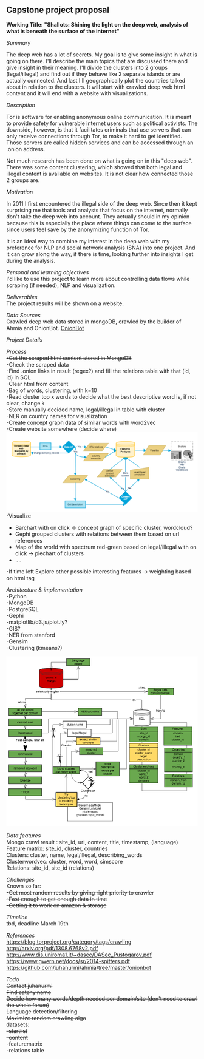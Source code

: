 <h2>Capstone project proposal</h2>

<b>Working Title: "Shallots: Shining the light on the deep web, analysis of what is beneath the surface of the internet"</b>

<i>Summary</i>

The deep web has a lot of secrets. My goal is to give some insight in what is going on there. I'll describe the main topics that are discussed there and give insight in their meaning. I'll divide the clusters into 2 groups (legal/illegal) and find out if they behave like 2 separate islands or are actually connected. And last I'll geographically plot the countries talked about in relation to the clusters. It will start with crawled deep web html content and it will end with a website with visualizations.  

<i>Description</i>

Tor is software for enabling anonymous online communication. It is meant to provide safety for vulnerable internet users such as political activists. The downside, however, is that it facilitates criminals that use servers that can only receive connections through Tor, to make it hard to get identified. Those servers are called hidden services and can be accessed through an .onion address. 

Not much research has been done on what is going on in this "deep web". There was some content clustering, which showed that both legal and illegal content is available on websites. It is not clear how connected those 2 groups are. 

<i>Motivation</i>

In 2011 I first encountered the illegal side of the deep web. Since then it kept surprising me that tools and analysts that focus on the internet, normally don't take the deep web into account. They actually should in my opinion because this is especially the place where things can come to the surface since users feel save by the anonymizing function of Tor. 

It is an ideal way to combine my interest in the deep web with my preference for NLP and social network analysis (SNA) into one project. And it can grow along the way, if there is time, looking further into insights I get during the analysis.

<i>Personal and learning objectives</i><br>
I'd like to use this project to learn more about controlling data flows while scraping (if needed), NLP and visualization.

<i>Deliverables</i><br>
The project results will be shown on a website. 

<i>Data Sources</i><br>
Crawled deep web data stored in mongoDB, crawled by the builder of Ahmia and OnionBot.
<a href=https://github.com/juhanurmi/ahmia/tree/master/onionbot>OnionBot</a>

<i>Project Details</i>

<i>Process</i>
<br><s>-Get the scraped html content stored in MongoDB</s>
<br>-Check the scraped data
<br>-Find .onion links in result (regex?) and fill the relations table with that (id, id) in SQL
<br>-Clear html from content
<br>-Bag of words, clustering, with k=10
<br>-Read cluster top x words to decide what the best descriptive word is, if not clear, change k
<br>-Store manually decided name, legal/illegal in table with cluster
<br>-NER on country names for visualization
<br>-Create concept graph data of similar words with word2vec
<br>-Create website somewhere (decide where)
<img src='images/projectplan.png' width = 800>
<br>-Visualize 
<ul>
<li>Barchart with on click -> concept graph of specific cluster, wordcloud?</li>
<li>Gephi grouped clusters with relations between them based on url references</li>
<li>Map of the world with spectrum red-green based on legal/illegal with on click -> piechart of clusters</li>
<li>.... </li>
</ul>
-If time left Explore other possible interesting features -> weighting based on html tag

<i>Architecture & implementation</i>
<br>-Python
<br>-MongoDB
<br>-PostgreSQL
<br>-Gephi
<br>-matplotlib/d3.js/plot.ly?
<br>-GIS?
<br>-NER from stanford
<br>-Gensim
<br>-Clustering (kmeans?)

<img src='images/dataflow.png' width=800>

<i>Data features</i>
<br>Mongo crawl result : site_id, url, content, title, timestamp, (language)
<br>Feature matrix: site_id, cluster, countries
<br>Clusters: cluster, name, legal/illegal, describing_words 
<br>Clusterwordvec: cluster, word, word, simscore
<br>Relations: site_id, site_id (relations)

<i>Challenges</i>
<br>Known so far:
<br><s>-Get most random results by giving right priority to crawler</s>
<br><s>-Fast enough to get enough data in time</s>
<br><s>-Getting it to work on amazon & storage</s>

<i>Timeline</i>
<br>tbd, deadline March 19th

<i>References</i>
<br>https://blog.torproject.org/category/tags/crawling 
<br>http://arxiv.org/pdf/1308.6768v2.pdf
<br>http://www.dis.uniroma1.it/~dasec/DASec_Pustogarov.pdf
<br>https://www.gwern.net/docs/sr/2014-spitters.pdf
<br>https://github.com/juhanurmi/ahmia/tree/master/onionbot

<i>Todo</i>
<br><s>Contact juhanurmi</s>
<br><s>Find catchy name</s>
<br><s>Decide how many words/depth needed per domain/site (don't need to crawl the whole forum)</s>
<br><s>Language detection/filtering</s>
<br><s>Maximize random crawling algo</s>
<br>datasets: 
<br><s>-startlist</s>
<br><s>-content</s>
<br>-featurematrix
<br>-relations table
